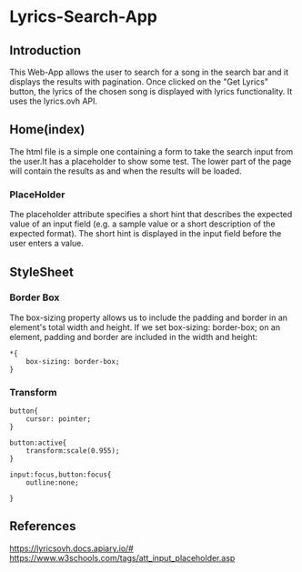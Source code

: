 # Lyrics-Search-App

## Introduction

This Web-App allows the user to search for a song in the search bar and it displays the results with pagination. Once clicked on the "Get Lyrics" button, the lyrics of the chosen song is displayed with lyrics functionality. It uses the lyrics.ovh API.

## Home(index)

The html file is a simple one containing a form to take the search input from the user.It has a placeholder to show some test. The lower part of the page will contain the results as and when the results will be loaded.

### PlaceHolder

The placeholder attribute specifies a short hint that describes the expected value of an input field (e.g. a sample value or a short description of the expected format).
The short hint is displayed in the input field before the user enters a value.

## StyleSheet

### Border Box

The box-sizing property allows us to include the padding and border in an element's total width and height.
If we set box-sizing: border-box; on an element, padding and border are included in the width and height:

```
*{
	box-sizing: border-box;
}

```

### Transform
```
button{
	cursor: pointer;
}

button:active{
	transform:scale(0.955);
}

input:focus,button:focus{
	outline:none;

}

```

## References

https://lyricsovh.docs.apiary.io/#
https://www.w3schools.com/tags/att_input_placeholder.asp
